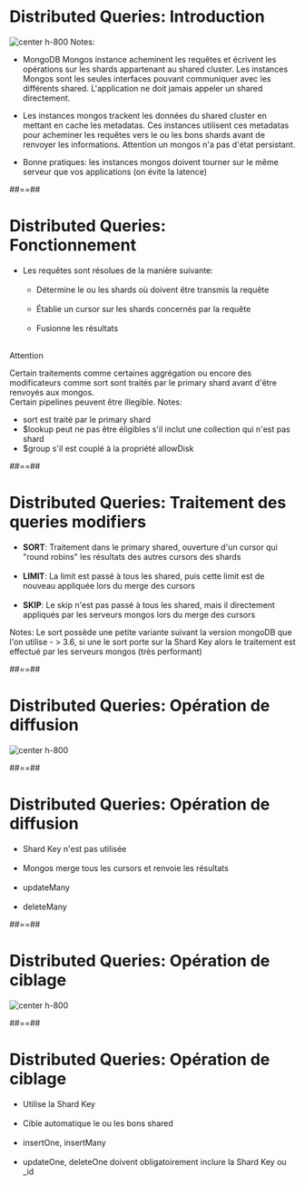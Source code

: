 <!-- .slide: class="sfeir-basic-slide" -->
# Distributed Queries: Introduction 
![center h-800](assets/images/school/sharding/shards-queries.svg)
Notes:
- MongoDB Mongos instance acheminent les requêtes et écrivent les opérations sur les shards appartenant au shared cluster.
Les instances Mongos sont les seules interfaces pouvant communiquer avec les différents shared. L'application ne doit jamais appeler 
un shared directement.

- Les instances mongos trackent les données du shared cluster en mettant en cache les metadatas. Ces instances utilisent ces metadatas
pour acheminer les requêtes vers le ou les bons shards avant de renvoyer les informations.
Attention un mongos n'a pas d'état persistant.

- Bonne pratiques: les instances mongos doivent tourner sur le même serveur que vos applications (on évite la latence)

##==##

<!-- .slide -->
# Distributed Queries: Fonctionnement
- Les requêtes sont résolues de la manière suivante:<br/><br/>
    - Détermine le ou les shards où doivent être transmis la requête<br/><br/>
    - Établie un cursor sur les shards concernés par la requête<br/><br/>
    - Fusionne les résultats<br/><br/>

Attention
<!-- .element: class="bold important" -->
Certain traitements comme certaines aggrégation ou encore des modificateurs comme sort sont traités par le primary shard avant d'être renvoyés aux mongos.<br/>
Certain pipelines peuvent être illegible.
Notes:
- sort est traité par le primary shard
- $lookup peut ne pas être éligibles s'il inclut une collection qui n'est pas shard
- $group s'il est couplé à la propriété allowDisk

##==##

<!-- .slide: class="sfeir-basic-slide" -->
# Distributed Queries: Traitement des queries modifiers
- <b>SORT</b>: Traitement dans le primary shared, ouverture d'un cursor qui "round robins" les résultats des autres cursors des shards<br/><br/>
- <b>LIMIT</b>: La limit est passé à tous les shared, puis cette limit est de nouveau appliquée lors du merge des cursors<br/><br/>
- <b>SKIP</b>: Le skip n'est pas passé à tous les shared, mais il directement appliqués par les serveurs mongos lors du merge des cursors
</ul>
Notes:
Le sort possède une petite variante suivant la version mongoDB que l'on utilise
- > 3.6, si une le sort porte sur la Shard Key alors le traitement est effectué par les serveurs mongos (très performant)
 
##==##

<!-- .slide -->
# Distributed Queries: Opération de diffusion
![center h-800](assets/images/school/sharding/shards-queries.svg)


##==##

<!-- .slide: class="sfeir-basic-slide" -->
# Distributed Queries: Opération de diffusion
- Shard Key n'est pas utilisée <br/><br/>
- Mongos merge tous les cursors et renvoie les résultats<br/><br/>
- updateMany<br/><br/>
- deleteMany

##==##

<!-- .slide -->
# Distributed Queries: Opération de ciblage
![center h-800](assets/images/school/sharding/sharded-queries-targeting.svg)

##==##

<!-- .slide -->
# Distributed Queries: Opération de ciblage
- Utilise la Shard Key <br/><br/>
- Cible automatique le ou les bons shared <br/><br/>
- insertOne, insertMany <br/><br/>
- updateOne, deleteOne doivent obligatoirement inclure la Shard Key ou _id <br/><br/> 
 
